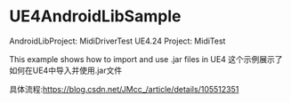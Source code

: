 # UE4AndroidLibSample

AndroidLibProject: MidiDriverTest
UE4.24 Project: MidiTest

This example shows how to import and use .jar files in UE4
这个示例展示了如何在UE4中导入并使用.jar文件

具体流程:https://blog.csdn.net/JMcc_/article/details/105512351
